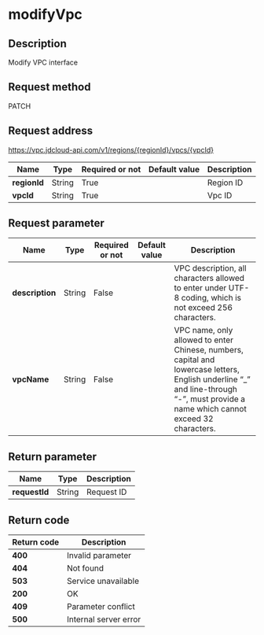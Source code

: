 # modifyVpc


## Description
Modify VPC interface

## Request method
PATCH

## Request address
https://vpc.jdcloud-api.com/v1/regions/{regionId}/vpcs/{vpcId}

|Name|Type|Required or not|Default value|Description|
|---|---|---|---|---|
|**regionId**|String|True||Region ID|
|**vpcId**|String|True||Vpc ID|

## Request parameter
|Name|Type|Required or not|Default value|Description|
|---|---|---|---|---|
|**description**|String|False||VPC description, all characters allowed to enter under UTF-8 coding, which is not exceed 256 characters.|
|**vpcName**|String|False||VPC name, only allowed to enter Chinese, numbers, capital and lowercase letters, English underline “_” and line-through “-”, must provide a name which cannot exceed 32 characters.|


## Return parameter
|Name|Type|Description|
|---|---|---|
|**requestId**|String|Request ID|



## Return code
|Return code|Description|
|---|---|
|**400**|Invalid parameter|
|**404**|Not found|
|**503**|Service unavailable|
|**200**|OK|
|**409**|Parameter conflict |
|**500**|Internal server error|
